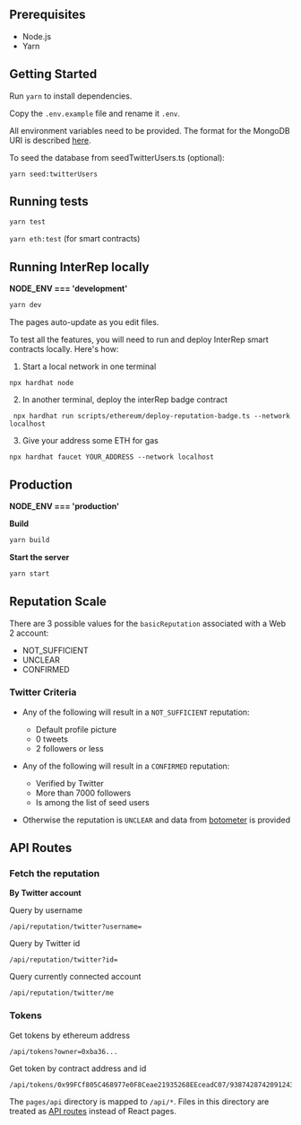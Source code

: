## Prerequisites

- Node.js
- Yarn

## Getting Started

Run `yarn` to install dependencies.

Copy the `.env.example` file and rename it `.env`.

All environment variables need to be provided. The format for the MongoDB URI is described [here](https://docs.mongodb.com/manual/reference/connection-string/).

To seed the database from seedTwitterUsers.ts (optional):

```
yarn seed:twitterUsers
```

## Running tests

`yarn test`

`yarn eth:test` (for smart contracts)

## Running InterRep locally

**NODE_ENV === 'development'**

```bash
yarn dev
```

The pages auto-update as you edit files.

To test all the features, you will need to run and deploy InterRep smart contracts locally. Here's how:

1. Start a local network in one terminal

`npx hardhat node`

2. In another terminal, deploy the interRep badge contract

` npx hardhat run scripts/ethereum/deploy-reputation-badge.ts --network localhost`

3. Give your address some ETH for gas

`npx hardhat faucet YOUR_ADDRESS --network localhost`

## Production

**NODE_ENV === 'production'**

**Build**

```bash
yarn build
```

**Start the server**

```bash
yarn start
```

## Reputation Scale

There are 3 possible values for the `basicReputation` associated with a Web 2 account:

- NOT_SUFFICIENT
- UNCLEAR
- CONFIRMED

### Twitter Criteria

- Any of the following will result in a `NOT_SUFFICIENT` reputation:
  - Default profile picture
  - 0 tweets
  - 2 followers or less
- Any of the following will result in a `CONFIRMED` reputation:

  - Verified by Twitter
  - More than 7000 followers
  - Is among the list of seed users

- Otherwise the reputation is `UNCLEAR` and data from [botometer](https://botometer.osome.iu.edu/) is provided

## API Routes

### Fetch the reputation

**By Twitter account**

Query by username

```
/api/reputation/twitter?username=
```

Query by Twitter id

```
/api/reputation/twitter?id=
```

Query currently connected account

```
/api/reputation/twitter/me
```

### Tokens

Get tokens by ethereum address

```
/api/tokens?owner=0xba36...
```

Get token by contract address and id

```
/api/tokens/0x99FCf805C468977e0F8Ceae21935268EEceadC07/93874287420912438946...
```

The `pages/api` directory is mapped to `/api/*`. Files in this directory are treated as [API routes](https://nextjs.org/docs/api-routes/introduction) instead of React pages.
